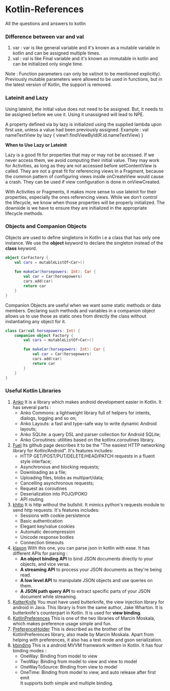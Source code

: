 
# Kotlin-References
All the questions and answers to kotlin

### Difference between var and val

1. var : var is like general variable and it's known as a mutable variable in kotlin and can be assigned multiple times.
2. val : val is like Final variable and it's known as immutable in kotlin and can be initialized only single time.

Note : Function parameters can only be val(not to be mentioned explicitly). Previously mutable parameters were allowed to be used in functions, but in the latest version of Kotlin, the support is removed.


### Lateinit and Lazy
 Using lateinit, the initial value does not need to be assigned. But, it needs to be assigned before we use it.
 Using it unassigned will lead to NPE.
 
 A property defined via by lazy is initialized using the supplied lambda upon first use, unless a value had been previously assigned.
 Example : val nameTextView by lazy { view!!.findViewById<TextView>(R.id.nameTextView) }
  
**When to Use Lazy or Lateinit**

Lazy is a good fit for properties that may or may not be accessed. If we never access them, we avoid computing their initial value. They may work for Activities, as long as they are not accessed before setContentView is called. They are not a great fit for referencing views in a Fragment, because the common pattern of configuring views inside onCreateView would cause a crash. They can be used if view configuration is done in onViewCreated.

With Activities or Fragments, it makes more sense to use lateinit for their properties, especially the ones referencing views. While we don’t control the lifecycle, we know when those properties will be properly initialized. The downside is we have to ensure they are initialized in the appropriate lifecycle methods.


### Objects and Companion Objects

Objects are used to define singletons in Kotlin i.e a class that has only one instance. We use the **object** keyword to declare the singleton instead of the **class** keyword.

```kotlin
object CarFactory {
    val cars = mutableListOf<Car>()
    
    fun makeCar(horsepowers: Int): Car {
        val car = Car(horsepowers)
        cars.add(car)
        return car
    }
}
```

Companion Objects are useful when we want some static methods or data members. Declaring such methods and variables in a companion object allows us to use those as static ones from directly the class without instantiating any object for it.

```kotlin
class Car(val horsepowers: Int) {
    companion object Factory {
        val cars = mutableListOf<Car>()

        fun makeCar(horsepowers: Int): Car {
            val car = Car(horsepowers)
            cars.add(car)
            return car
        }
    }
}
```

### Useful Kotlin Libraries

1. [Anko](https://github.com/Kotlin/anko) It is a library which makes android development easier in Kotlin. It has several parts :
     * Anko Commons: a lightweight library full of helpers for intents, dialogs, logging and so on;
     * Anko Layouts: a fast and type-safe way to write dynamic Android layouts;
     * Anko SQLite: a query DSL and parser collection for Android SQLite;
     * Anko Coroutines: utilities based on the kotlinx.coroutines library.
2. [Fuel](https://github.com/kittinunf/fuel) Its github page describes it to be the "The easiest HTTP networking library for Kotlin/Android". It's features includes:
     * HTTP GET/POST/PUT/DELETE/HEAD/PATCH requests in a fluent style interface;
     * Asynchronous and blocking requests;
     * Downloading as a file;
     * Uploading files, blobs as multipart/data;
     * Cancelling asynchronous requests;
     * Request as coroutines
     * Deserialization into POJO/POKO
     * API routing
3. [khttp](https://github.com/jkcclemens/khttp) It is http without the bullshit. It mimics python's requests module to send http requests. It's features includes:
     * Sessions with cookie persistence
     * Basic authentication
     * Elegant key/value cookies
     * Automatic decompression
     * Unicode response bodies
     * Connection timeouts
4. [klaxon](https://github.com/cbeust/klaxon) With this one, you can parse json in kotlin with ease. It has different APIs for parsing :
     * **An object binding API** to bind JSON documents directly to your objects, and vice versa.
     * **A streaming API** to process your JSON documents as they're being read.
     * **A low level API** to manipulate JSON objects and use queries on them.
     * **A JSON path query API** to extract specific parts of your JSON document while streaming.
5. [KotterKnife](https://github.com/JakeWharton/kotterknife) You must have used butterknife, the view injection library for android in Java. This library is from the same author, Jake Wharton. It is butterknife's counterpart in Kotlin. It is used for **view binding**.
6. [KotlinPreferences](https://github.com/MarcinMoskala/KotlinPreferences) This is one of the two libraries of Marcin Moskala, which makes preference usage simple and fun.
7. [PreferenceHolder](https://github.com/MarcinMoskala/PreferenceHolder)  This is described as the brother of the KotlinPreferences library, also made by Marcin Moskala. Apart from helping with preferences, it also has a test mode and gson serialization.
8. [kbinding](https://github.com/BennyWang/KBinding) This is a android MVVM framework written in Kotlin. It has four binding modes :
	* OneWay: Binding from model to view
	* TwoWay: Binding from model to view and view to model
	* OneWayToSource: Binding from view to model
	* OneTime: Binding from model to view, and auto release after first emit	
It supports both simple and multiple binding.
